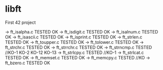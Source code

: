 # libft
First 42 project

-> ft_isalpha.c  TESTED OK
-> ft_isdigit.c  TESTED OK
-> ft_isalnum.c TESTED OK
-> ft_isascii.c TESTED OK
-> ft_isprint.c	TESTED OK
-> ft_strlen.c  TESTED OK
-> ft_toupper.c  TESTED OK
-> ft_tolower.c  TESTED OK
-> ft_strchr.c  TESTED OK
-> ft_strrchr.c TESTED OK
-> ft_strncmp.c TESTED //KO-1 KO-2 KO-12 KO-13
-> ft_strlcpy.c  TESTED //KO-1
-> ft_strlcat.c TESTED OK
-> ft_memset.c TESTED OK
-> ft_memcpy.c TESTED //KO
-> ft_bzero.c TESTED OK

